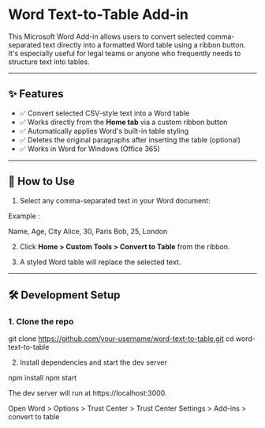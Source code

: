 # Word Text-to-Table Add-in

This Microsoft Word Add-in allows users to convert selected comma-separated text directly into a formatted Word table using a ribbon button. It's especially useful for legal teams or anyone who frequently needs to structure text into tables.

---

## ✨ Features

- ✅ Convert selected CSV-style text into a Word table
- ✅ Works directly from the **Home tab** via a custom ribbon button
- ✅ Automatically applies Word's built-in table styling
- ✅ Deletes the original paragraphs after inserting the table (optional)
- ✅ Works in Word for Windows (Office 365)

---

## 🚀 How to Use

1. Select any comma-separated text in your Word document:

Example :

Name, Age, City 
Alice, 30, Paris
Bob, 25, London



2. Click **Home > Custom Tools > Convert to Table** from the ribbon.

3. A styled Word table will replace the selected text.

---

## 🛠️ Development Setup

### 1. Clone the repo


git clone https://github.com/your-username/word-text-to-table.git
cd word-text-to-table

2. Install dependencies and start the dev server

npm install
npm start

The dev server will run at https://localhost:3000.

Open Word > Options > Trust Center > Trust Center Settings > Add-ins > convert to table

